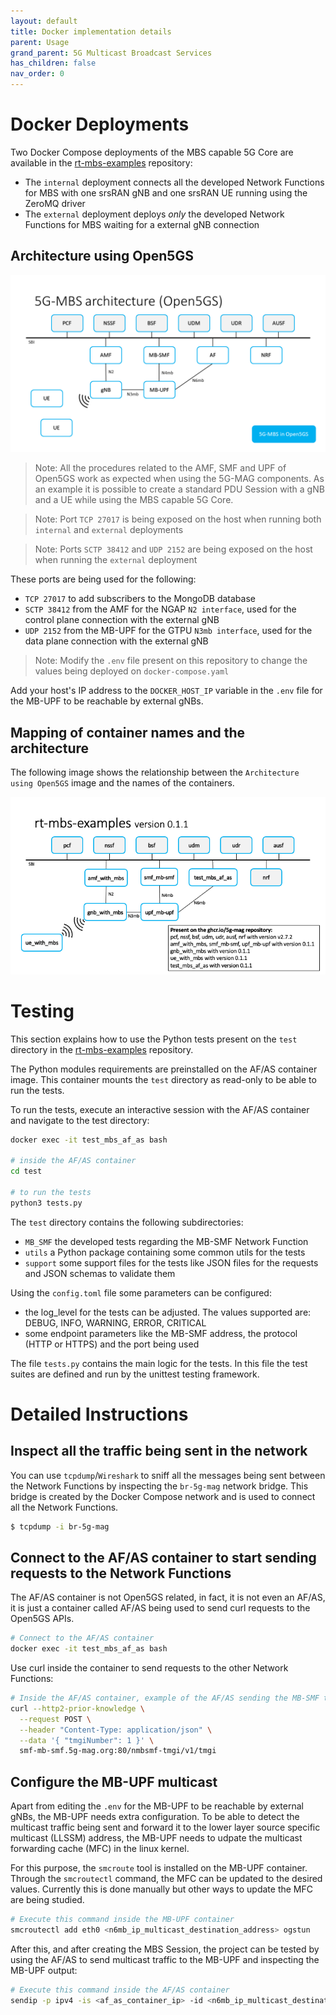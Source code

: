 ```yaml
---
layout: default
title: Docker implementation details
parent: Usage
grand_parent: 5G Multicast Broadcast Services
has_children: false
nav_order: 0
---
```


# Docker Deployments

Two Docker Compose deployments of the MBS capable 5G Core are available in
the [rt-mbs-examples](https://github.com/5G-MAG/rt-mbs-examples/) repository:

- The `internal` deployment connects all the developed Network Functions for MBS with one srsRAN gNB and one srsRAN UE
  running using the ZeroMQ driver
- The `external` deployment deploys *only* the developed Network Functions for MBS waiting for a external gNB connection

## Architecture using Open5GS

![5G-MBS architecture using Open5GS](../../../assets/images/5mbs/5G-MBS_5G_Core.png)

> Note: All the procedures related to the AMF, SMF and UPF of Open5GS work as expected when using the 5G-MAG components.
> As an example it is possible to create a standard PDU Session with a gNB and a UE while using the MBS capable 5G Core.

> Note: Port `TCP 27017` is being exposed on the host when running both `internal` and `external` deployments

> Note: Ports `SCTP 38412` and `UDP 2152` are being exposed on the host when running the `external` deployment

These ports are being used for the following:

- `TCP 27017` to add subscribers to the MongoDB database
- `SCTP 38412` from the AMF for the NGAP `N2 interface`, used for the control plane connection with the external gNB
- `UDP 2152` from the MB-UPF for the GTPU `N3mb interface`, used for the data plane connection with the external gNB

> Note: Modify the `.env` file present on this repository to change the values being deployed on `docker-compose.yaml`

Add your host's IP address to the `DOCKER_HOST_IP` variable in the `.env` file for the MB-UPF to be reachable by
external gNBs.

## Mapping of container names and the architecture

The following image shows the relationship between the `Architecture using Open5GS` image and the names of the
containers.

![5G-MBS container name mapping](../../../assets/images/5mbs/5G-MBS_container_names.png)

# Testing

This section explains how to use the Python tests present on the `test` directory in
the [rt-mbs-examples](https://github.com/5G-MAG/rt-mbs-examples/) repository.

The Python modules requirements are preinstalled on the AF/AS container image. This container mounts the `test`
directory as read-only to be able to run the tests.

To run the tests, execute an interactive session with the AF/AS container and navigate to the test directory:

```bash
docker exec -it test_mbs_af_as bash

# inside the AF/AS container
cd test

# to run the tests
python3 tests.py
```

The `test` directory contains the following subdirectories:

- `MB_SMF` the developed tests regarding the MB-SMF Network Function
- `utils` a Python package containing some common utils for the tests
- `support` some support files for the tests like JSON files for the requests and JSON schemas to validate them

Using the `config.toml` file some parameters can be configured:

- the log_level for the tests can be adjusted. The values supported are: DEBUG, INFO, WARNING, ERROR, CRITICAL
- some endpoint parameters like the MB-SMF address, the protocol (HTTP or HTTPS) and the port being used

The file `tests.py` contains the main logic for the tests. In this file the test suites are defined and run by the
unittest testing framework.

# Detailed Instructions

## Inspect all the traffic being sent in the network

You can use `tcpdump`/`Wireshark` to sniff all the messages being sent between the Network Functions by inspecting
the `br-5g-mag` network bridge. This bridge is created by the Docker Compose network and is used to connect all the
Network Functions.

```bash
$ tcpdump -i br-5g-mag
```

## Connect to the AF/AS container to start sending requests to the Network Functions

The AF/AS container is not Open5GS related, in fact, it is not even an AF/AS, it is just a container called AF/AS being
used to send curl requests to the Open5GS APIs.

```bash
# Connect to the AF/AS container
docker exec -it test_mbs_af_as bash
```

Use curl inside the container to send requests to the other Network Functions:

```bash
# Inside the AF/AS container, example of the AF/AS sending the MB-SMF the TMGI allocate request
curl --http2-prior-knowledge \
  --request POST \
  --header "Content-Type: application/json" \
  --data '{ "tmgiNumber": 1 }' \
  smf-mb-smf.5g-mag.org:80/nmbsmf-tmgi/v1/tmgi
```

## Configure the MB-UPF multicast

Apart from editing the `.env` for the MB-UPF to be reachable by external gNBs, the MB-UPF needs extra configuration. To
be able to detect the multicast traffic being sent and forward it to the lower layer source specific multicast (LLSSM)
address, the MB-UPF needs to udpate the multicast forwarding cache (MFC) in the linux kernel.

For this purpose, the `smcroute` tool is installed on the MB-UPF container. Through the `smcroutectl` command, the MFC
can be updated to the desired values. Currently this is done manually but other ways to update the MFC are being
studied.

```bash
# Execute this command inside the MB-UPF container
smcroutectl add eth0 <n6mb_ip_multicast_destination_address> ogstun
```

After this, and after creating the MBS Session, the project can be tested by using the AF/AS to send multicast traffic
to the MB-UPF and inspecting the MB-UPF output:

```bash
# Execute this command inside the AF/AS container
sendip -p ipv4 -is <af_as_container_ip> -id <n6mb_ip_multicast_destination_address> <mb_upf_container_ip>
```
